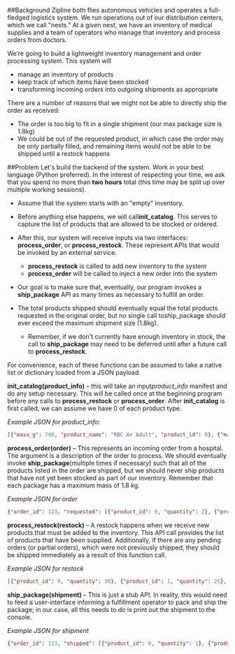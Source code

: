 ##Background
Zipline both flies autonomous vehicles and operates a full-fledged logistics system. We run operations out of our distribution centers, which we call "nests." At a given nest, we have an inventory of medical supplies and a team of operators who manage that inventory and process orders from doctors.

We’re going to build a lightweight inventory management and order processing system. This system will
- manage an inventory of products
- keep track of which items have been stocked
- transforming incoming orders into outgoing shipments as appropriate

There are a number of reasons that we might not be able to directly ship the order as received:
- The order is too big to fit in a single shipment (our max package size is 1.8kg)
- We could be out of the requested product, in which case the order may be only partially filled, and remaining items would not be able to be shipped until a restock happens

##Problem
Let's build the backend of the system. Work in your best language (Python preferred). In the interest of respecting your time, we ask that you spend no more than **two hours**​ total (this time may be split up over multiple working sessions).

- Assume that the system starts with an "empty" inventory.
- Before anything else happens, we will call ​**init_catalog**​. This serves to capture the list of products that are allowed to be stocked or ordered.
- After this, our system will receive ​inputs​ via two interfaces: **​process_order​**, or **process_restock**​. These represent APIs that would be invoked by an external service.

    + **process_restock**​ is called to add new inventory to the system
    + **process_order**​ will be called to inject a new order into the system

- Our goal is to make sure that, eventually, our program invokes a **​ship_package**​ API as many times as necessary to fulfill an order.

- The total products shipped should eventually equal the total products requested in the original order, but no single call to ​ship_package​ should ever exceed the maximum shipment size (1.8kg).
    + Remember, if we don't currently have enough inventory in stock, the call to **ship_package**​ may need to be deferred until after a future call to **process_restock**​.

For convenience, each of these functions can be assumed to take a native list or dictionary loaded from a JSON payload.

**init_catalog(product_info)​** – this will take an input *​product_info​* manifest and do any setup necessary. This will be called once at the beginning program before any calls to **process_restock​** or **​process_order​**. After ​**init_catalog​** is first called, we can assume we have 0 of each product type.

*Example JSON for product_info:*

```json
[{"mass_g": 700, "product_name": "RBC A+ Adult", "product_id": 0}, {"mass_g": 700, "product_name": "RBC B+ Adult", "product_id": 1}, {"mass_g": 750, "product_name": "RBC AB+ Adult", "product_id": 2}, {"mass_g": 680, "product_name": "RBC O- Adult", "product_id": 3}, {"mass_g": 350, "product_name": "RBC A+ Child", "product_id": 4}, {"mass_g": 200, "product_name": "RBC AB+ Child", "product_id": 5}, {"mass_g": 120, "product_name": "PLT AB+", "product_id": 6}, {"mass_g": 80, "product_name": "PLT O+", "product_id": 7}, {"mass_g": 40, "product_name": "CRYO A+", "product_id": 8}, {"mass_g": 80, "product_name": "CRYO AB+", "product_id": 9}, {"mass_g": 300, "product_name": "FFP A+", "product_id": 10}, {"mass_g": 300, "product_name": "FFP B+", "product_id": 11}, {"mass_g": 300, "product_name": "FFP AB+", "product_id": 12}]
```

**process_order(order)**​ – This represents an incoming order from a hospital. The argument is a description of the order to process. We should eventually invoke **ship_package​** (multiple times if necessary) such that all of the products listed in the order are shipped, but we should never ship products that have not yet been stocked as part of our inventory. Remember that each package has a maximum mass of 1.8 kg.

*Example JSON for order*

```json
{"order_id": 123, "requested": [{"product_id": 0, "quantity": 2}, {"product_id": 10, "quantity": 4}]}
```

**process_restock(restock​)** – A restock happens when we receive new products that must be added to the inventory. This API call provides the list of products that have been supplied. Additionally, if there are any pending orders (or partial orders), which were not previously shipped, they should be shipped immediately as a result of this function call.

*Example JSON for restock*

```json
[{"product_id": 0, "quantity": 30}, {"product_id": 1, "quantity": 25}, {"product_id": 2, "quantity": 25}, {"product_id": 3, "quantity": 12}, {"product_id": 4, "quantity": 15}, {"product_id": 5, "quantity": 10}, {"product_id": 6, "quantity": 8}, {"product_id": 7, "quantity": 8}, {"product_id": 8, "quantity": 20}, {"product_id": 9, "quantity": 10}, {"product_id": 10, "quantity": 5}, {"product_id": 11, "quantity": 5}, {"product_id": 12, "quantity": 5}]
```

**ship_package(shipment)**​ – This is just a stub API. In reality, this would need to feed a user-interface informing a fulfillment operator to pack and ship the package; in our case, all this needs to do is print out the shipment to the console.

*Example JSON for shipment*

```json
{"order_id": 123, "shipped": [{"product_id": 0, "quantity": 1}, {"product_id": 10, "quantity": 2}]}
```
